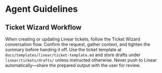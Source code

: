 <!-- Generated by scripts/sync_agents_rules.py; do not edit manually. -->

# Agent Guidelines

## Ticket Wizard Workflow

When creating or updating Linear tickets, follow the Ticket Wizard conversation flow. Confirm the request, gather context, and tighten the summary before handing it off. Use the ticket template at `docs/templates/linear/ticket-template.md` and store drafts under `linear/tickets/drafts/` unless instructed otherwise. Never push to Linear automatically—share the prepared output with the user for review.
